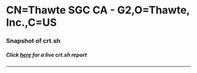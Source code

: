# CN=Thawte SGC CA - G2,O=Thawte\, Inc.,C=US
### Snapshot of crt.sh
##### Click [here](https://crt.sh/?q=Serial_7038205187F027703561C768793EACE0) for a live crt.sh report

---
